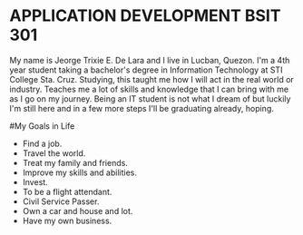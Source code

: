 # APPLICATION DEVELOPMENT BSIT 301
My name is Jeorge Trixie E. De Lara and I live in Lucban, Quezon. I'm a 4th year student taking a bachelor's degree in Information Technology at STI College Sta. Cruz. Studying, this taught me how I will act in the real world or industry. Teaches me a lot of skills and knowledge that I can bring with me as I go on my journey. Being an IT student is not what I dream of but luckily I'm still here and in a few more steps I'll be graduating already, hoping. 


#My Goals in Life
- Find a job.
- Travel the world.
- Treat my family and friends.
- Improve my skills and abilities.
- Invest.
- To be a flight attendant.
- Civil Service Passer.
- Own a car and house and lot. 
- Have my own business.

